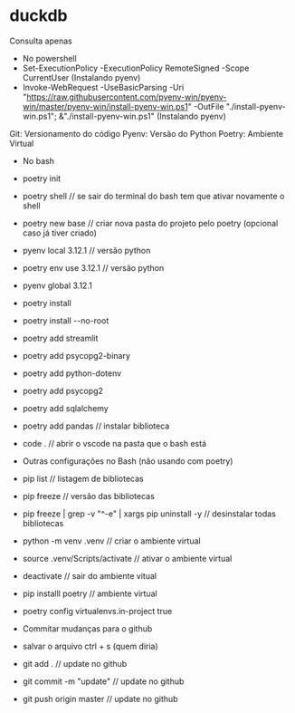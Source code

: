 # duckdb
Consulta apenas

- No powershell 
- Set-ExecutionPolicy -ExecutionPolicy RemoteSigned -Scope CurrentUser (Instalando pyenv)
- Invoke-WebRequest -UseBasicParsing -Uri "https://raw.githubusercontent.com/pyenv-win/pyenv-win/master/pyenv-win/install-pyenv-win.ps1" -OutFile "./install-pyenv-win.ps1"; &"./install-pyenv-win.ps1" (Instalando pyenv)

Git: Versionamento do código
Pyenv: Versão do Python
Poetry: Ambiente Virtual

- No bash
- poetry init
- poetry shell // se sair do terminal do bash tem que ativar novamente o shell
- poetry new base // criar nova pasta do projeto pelo poetry (opcional caso já tiver criado)
- pyenv local 3.12.1 // versão python
- poetry env use 3.12.1 // versão python
- pyenv global 3.12.1
- poetry install
- poetry install --no-root
- poetry add streamlit
- poetry add psycopg2-binary
- poetry add python-dotenv
- poetry add psycopg2
- poetry add sqlalchemy
- poetry add pandas // instalar biblioteca
- code . // abrir o vscode na pasta que o bash está


- Outras configurações no Bash (não usando com poetry)
- pip list // listagem de bibliotecas
- pip freeze //  versão das bibliotecas
- pip freeze | grep -v "^-e" | xargs pip uninstall -y // desinstalar todas bibliotecas
- python -m venv .venv // criar o ambiente virtual
- source .venv/Scripts/activate // ativar o ambiente virtual
- deactivate // sair do ambiente vitual
- pip installl poetry // ambiente virtual
- poetry config virtualenvs.in-project true


- Commitar mudanças para o github
- salvar o arquivo ctrl + s (quem diria)
- git add . // update no github
- git commit -m "update" // update no github
- git push origin master // update no github